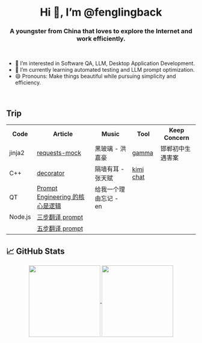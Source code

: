 <h1 align="center">Hi 👋, I’m @fenglingback</h1>
<h3 align="center">A youngster from China that loves to explore the Internet and work efficiently.</h3>

<br>
<!---
fenglingback/fenglingback is a ✨ special ✨ repository because its `README.md` (this file) appears on your GitHub profile.
You can click the Preview link to take a look at your changes.
--->

- 👀 I’m interested in Software QA, LLM, Desktop Application Development.
- 🌱 I’m currently learning automated testing and LLM prompt optimization.
- 😄 Pronouns: Make things beautiful while pursuing simplicity and efficiency.
<br>


## Trip


<table align="center">
  <tr>
    <th>Code</th>
    <th>Article</th>
    <th>Music</th>
    <th>Tool</th>
    <th>Keep Concern</th>
  </tr>
  <tr>
    <td>jinja2</td>
    <td><a href="https://requests-mock.readthedocs.io/en/latest/overview.html">requests-mock</a></td>
    <td>黑玻璃 - 洪嘉豪</td>
    <td><a href="https://gamma.app/create/generate">gamma</a></td>
    <td>邯郸初中生遇害案</td>
  </tr>
  <tr>
    <td>C++</td>
    <td><a href="https://realpython.com/primer-on-python-decorators/">decorator</a></td>
    <td>隔墙有耳 - 张天赋</td>
    <td><a href="https://kimi.moonshot.cn">kimi chat</a></td>
    <td></td>
  </tr>
  <tr>
    <td>QT</td>
    <td><a href="https://baoyu.io/blog/prompt-engineering/the-core-of-prompt-engineering">Prompt Engineering 的核心是逻辑</a></td>
    <td>给我一个理由忘记 - en</td>
    <td></td>
    <td></td>
  </tr>
  <tr>
    <td>Node.js</td>
    <td><a href="https://baoyu.io/blog/prompt-engineering/translator-gpt-prompt-v2">三步翻译 prompt</a></td>
    <td></td>
    <td></td>
    <td></td>
  </tr>
  <tr>
    <td></td>
    <td><a href="https://baoyu.io/blog/prompt-engineering/three-ai-agents-and-four-steps-flow-prompt">五步翻译 prompt</a></td>
    <td></td>
    <td></td>
    <td></td>
  </tr>
</table>


<!-- <br> -->


## 📈 GitHub Stats
<p align="center">
  <a href="https://github.com/fenglingback?tab=repositories">
    <img height=190 align="center" src="https://github-readme-stats.vercel.app/api?username=fenglingback&show_icons=true&theme=algolia&include_all_commits=true&count_private=true" />
    <img height=190 align="center" src="https://github-readme-stats.vercel.app/api/top-langs/?username=fenglingback&langs_count=8&theme=algolia" />
  </a>
</p>


